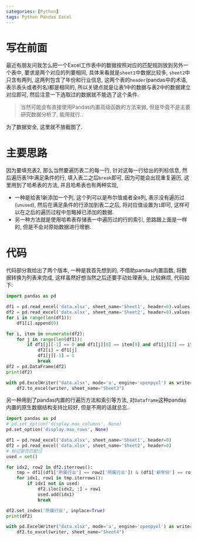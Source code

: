 ```yaml
---
categories: [Python]
tags: Python Pandas Excel
---
```


# 写在前面

最近有朋友问我怎么把一个Excel工作表中的数据按照对应的匹配规则放到另外一个表中, 要求是两个对应的列要相同, 具体来看就是`sheet1`中数据比较多, `sheet2`中只含有两列, 这两列包含了年份和行业信息, 这两个表的`header`(pandas中的术语, 表示表头或者列名)都是相同的, 所以关键点就是让表1中的数据与表2中的数据建立对应即可, 然后注意一下选取过的数据就不能选了这个条件. 

>   当然可能会有直接使用Pandas内置高级函数的方法来做, 但是毕竟不是主要研究数据分析了, 能用就行..

为了数据安全, 这里就不放截图了. 

# 主要思路

因为要填充表2, 那么当然要遍历表二的每一行, 针对这每一行给出的列标信息, 然后遍历表1中满足条件的行, 填入表二之后`break`即可, 因为可能会出现重复遍历, 这里用到了哈希表的方法, 并且哈希表也有两种实现, 

-   一种是给表1新添加一个列, 这个列可以是布尔值或者全`0`列, 表示没有遍历过(`unused`), 然后在满足条件的行添加到表二之后, 将对应值设置为`1`即可, 这样可以在之后的遍历过程中忽略掉已添加的数据.
-   另一种方法就是使用哈希表存储表一中遍历过的行的索引, 思路跟上面是一样的, 但是不会对原始数据进行增删. 



# 代码

代码部分我给出了两个版本, 一种是我首先想到的, 不借助pandas内置函数, 将数据转换为列表来完成, 这样虽然好想当然之后还要手动处理表头, 比较麻烦, 代码如下:

```python
import pandas as pd

df1 = pd.read_excel('data.xlsx', sheet_name='Sheet1', header=0).values.tolist()
df2 = pd.read_excel('data.xlsx', sheet_name='Sheet2', header=0).values.tolist()
for i in range(len(df1)):
    df1[i].append(0)

for i, item in enumerate(df2):
    for j in range(len(df1)):
        if df1[j][-1] == 0 and df1[j][0] == item[0] and df1[j][2] == item[2]:
            df2[i] = df1[j]
            df1[j][-1] = 1
            break
df2 = pd.DataFrame(df2)
print(df2)

with pd.ExcelWriter("data.xlsx", mode='a', engine='openpyxl') as writer:
    df2.to_excel(writer, sheet_name="Sheet3")

```



另一种用到了pandas内置的行遍历方法和索引等方法, 对`Dataframe`这种pandas内置的原生数据结构支持比较好, 但是不用的话就总忘..

```python
import pandas as pd
# pd.set_option('display.max_columns', None)
pd.set_option('display.max_rows', None)

df1 = pd.read_excel('data.xlsx', sheet_name='Sheet1', header=0)
df2 = pd.read_excel('data.xlsx', sheet_name='Sheet2', header=0)
# 标记是否匹配过
used = set()

for idx2, row2 in df2.iterrows():
    tmp = df1[(df1['所属行业'] == row2['所属行业']) & (df1['新年份'] == row2['新年份'])]
    for idx1, row1 in tmp.iterrows():
        if idx1 not in used:
            df2.iloc[idx2, :] = row1
            used.add(idx1)
            break

df2.set_index('所属行业', inplace=True)
print(df2)

with pd.ExcelWriter("data.xlsx", mode='a', engine='openpyxl') as writer:
    df2.to_excel(writer, sheet_name="Sheet4")

```



